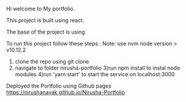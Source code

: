 Hi welcome to My portfolio.

This project is built using react.

The base of the project is using 


To run this project follow these steps : Note: use nvm node version > v10.12.2 
1) clone the repo using git clone
2) navigate to folder nirusha-portfolio
3)run npm install to instal node modules
4)run 'yarn start' to start the service on localhost:3000

Deployed the Portfolio using Github pages 
https://nirushanayak.github.io/Nirusha-Portfolio
